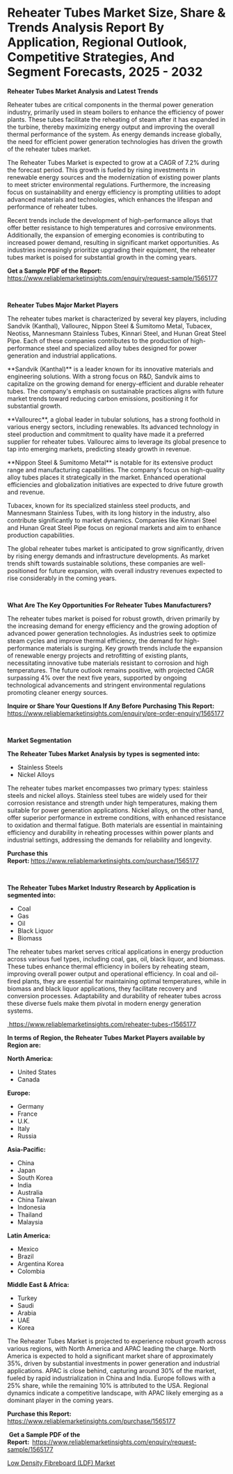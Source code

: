 <p><h1>Reheater Tubes Market Size, Share & Trends Analysis Report By Application, Regional Outlook, Competitive Strategies, And Segment Forecasts, 2025 - 2032</h1></p><p><strong>Reheater Tubes Market Analysis and Latest Trends</strong></p>
<p><p>Reheater tubes are critical components in the thermal power generation industry, primarily used in steam boilers to enhance the efficiency of power plants. These tubes facilitate the reheating of steam after it has expanded in the turbine, thereby maximizing energy output and improving the overall thermal performance of the system. As energy demands increase globally, the need for efficient power generation technologies has driven the growth of the reheater tubes market.</p><p>The Reheater Tubes Market is expected to grow at a CAGR of 7.2% during the forecast period. This growth is fueled by rising investments in renewable energy sources and the modernization of existing power plants to meet stricter environmental regulations. Furthermore, the increasing focus on sustainability and energy efficiency is prompting utilities to adopt advanced materials and technologies, which enhances the lifespan and performance of reheater tubes.</p><p>Recent trends include the development of high-performance alloys that offer better resistance to high temperatures and corrosive environments. Additionally, the expansion of emerging economies is contributing to increased power demand, resulting in significant market opportunities. As industries increasingly prioritize upgrading their equipment, the reheater tubes market is poised for substantial growth in the coming years.</p></p>
<p><strong>Get a Sample PDF of the Report:&nbsp;</strong> <a href="https://www.reliablemarketinsights.com/enquiry/request-sample/1565177?utm_campaign=3193&utm_medium=2&utm_source=Github&utm_content=ia&utm_term=02042025&utm_id=reheater-tubes">https://www.reliablemarketinsights.com/enquiry/request-sample/1565177</a></p>
<p>&nbsp;</p>
<p><strong>Reheater Tubes Major Market Players</strong></p>
<p><p>The reheater tubes market is characterized by several key players, including Sandvik (Kanthal), Vallourec, Nippon Steel & Sumitomo Metal, Tubacex, Neotiss, Mannesmann Stainless Tubes, Kinnari Steel, and Hunan Great Steel Pipe. Each of these companies contributes to the production of high-performance steel and specialized alloy tubes designed for power generation and industrial applications.</p><p>**Sandvik (Kanthal)** is a leader known for its innovative materials and engineering solutions. With a strong focus on R&D, Sandvik aims to capitalize on the growing demand for energy-efficient and durable reheater tubes. The company's emphasis on sustainable practices aligns with future market trends toward reducing carbon emissions, positioning it for substantial growth.</p><p>**Vallourec**, a global leader in tubular solutions, has a strong foothold in various energy sectors, including renewables. Its advanced technology in steel production and commitment to quality have made it a preferred supplier for reheater tubes. Vallourec aims to leverage its global presence to tap into emerging markets, predicting steady growth in revenue.</p><p>**Nippon Steel & Sumitomo Metal** is notable for its extensive product range and manufacturing capabilities. The company's focus on high-quality alloy tubes places it strategically in the market. Enhanced operational efficiencies and globalization initiatives are expected to drive future growth and revenue.</p><p>Tubacex, known for its specialized stainless steel products, and Mannesmann Stainless Tubes, with its long history in the industry, also contribute significantly to market dynamics. Companies like Kinnari Steel and Hunan Great Steel Pipe focus on regional markets and aim to enhance production capabilities.</p><p>The global reheater tubes market is anticipated to grow significantly, driven by rising energy demands and infrastructure developments. As market trends shift towards sustainable solutions, these companies are well-positioned for future expansion, with overall industry revenues expected to rise considerably in the coming years.</p></p>
<p>&nbsp;</p>
<p><strong>What Are The Key Opportunities For Reheater Tubes Manufacturers?</strong></p>
<p><p>The reheater tubes market is poised for robust growth, driven primarily by the increasing demand for energy efficiency and the growing adoption of advanced power generation technologies. As industries seek to optimize steam cycles and improve thermal efficiency, the demand for high-performance materials is surging. Key growth trends include the expansion of renewable energy projects and retrofitting of existing plants, necessitating innovative tube materials resistant to corrosion and high temperatures. The future outlook remains positive, with projected CAGR surpassing 4% over the next five years, supported by ongoing technological advancements and stringent environmental regulations promoting cleaner energy sources.</p></p>
<p><strong>Inquire or Share Your Questions If Any Before Purchasing This Report:</strong> <a href="https://www.reliablemarketinsights.com/enquiry/pre-order-enquiry/1565177?utm_campaign=3193&utm_medium=2&utm_source=Github&utm_content=ia&utm_term=02042025&utm_id=reheater-tubes">https://www.reliablemarketinsights.com/enquiry/pre-order-enquiry/1565177</a></p>
<p>&nbsp;</p>
<p><strong>Market Segmentation</strong></p>
<p><strong>The Reheater Tubes Market Analysis by types is segmented into:</strong></p>
<p><ul><li>Stainless Steels</li><li>Nickel Alloys</li></ul></p>
<p><p>The reheater tubes market encompasses two primary types: stainless steels and nickel alloys. Stainless steel tubes are widely used for their corrosion resistance and strength under high temperatures, making them suitable for power generation applications. Nickel alloys, on the other hand, offer superior performance in extreme conditions, with enhanced resistance to oxidation and thermal fatigue. Both materials are essential in maintaining efficiency and durability in reheating processes within power plants and industrial settings, addressing the demands for reliability and longevity.</p></p>
<p><strong>Purchase this Report:&nbsp;</strong><a href="https://www.reliablemarketinsights.com/purchase/1565177?utm_campaign=3193&utm_medium=2&utm_source=Github&utm_content=ia&utm_term=02042025&utm_id=reheater-tubes">https://www.reliablemarketinsights.com/purchase/1565177</a></p>
<p>&nbsp;</p>
<p><strong>The Reheater Tubes Market Industry Research by Application is segmented into:</strong></p>
<p><ul><li>Coal</li><li>Gas</li><li>Oil</li><li>Black Liquor</li><li>Biomass</li></ul></p>
<p><p>The reheater tubes market serves critical applications in energy production across various fuel types, including coal, gas, oil, black liquor, and biomass. These tubes enhance thermal efficiency in boilers by reheating steam, improving overall power output and operational efficiency. In coal and oil-fired plants, they are essential for maintaining optimal temperatures, while in biomass and black liquor applications, they facilitate recovery and conversion processes. Adaptability and durability of reheater tubes across these diverse fuels make them pivotal in modern energy generation systems.</p></p>
<p><a href="https://www.reliablemarketinsights.com/reheater-tubes-r1565177?utm_campaign=3193&utm_medium=2&utm_source=Github&utm_content=ia&utm_term=02042025&utm_id=reheater-tubes">&nbsp;https://www.reliablemarketinsights.com/reheater-tubes-r1565177</a></p>
<p><strong>In terms of Region, the Reheater Tubes Market Players available by Region are:</strong></p>
<p>
    <p> <strong> North America: </strong>
        <ul>
            <li>United States</li>
            <li>Canada</li>
        </ul>
        </p> 
    <p> <strong> Europe: </strong>
        <ul>
            <li>Germany</li>
            <li>France</li>
            <li>U.K.</li>
            <li>Italy</li>
            <li>Russia</li>
        </ul>
        </p> 
    <p> <strong> Asia-Pacific: </strong>
        <ul>
            <li>China</li>
            <li>Japan</li>
            <li>South Korea</li>
            <li>India</li>
            <li>Australia</li>
            <li>China Taiwan</li>
            <li>Indonesia</li>
            <li>Thailand</li>
            <li>Malaysia</li>
        </ul>
        </p> 
    <p> <strong> Latin America: </strong>
        <ul>
            <li>Mexico</li>
            <li>Brazil</li>
            <li>Argentina Korea</li>
            <li>Colombia</li>
        </ul>
        </p> 
    <p> <strong> Middle East & Africa: </strong>
        <ul>
            <li>Turkey</li>
            <li>Saudi</li>
            <li>Arabia</li>
            <li>UAE</li>
            <li>Korea</li>
        </ul>
    </p>
    </p>
<p><p>The Reheater Tubes Market is projected to experience robust growth across various regions, with North America and APAC leading the charge. North America is expected to hold a significant market share of approximately 35%, driven by substantial investments in power generation and industrial applications. APAC is close behind, capturing around 30% of the market, fueled by rapid industrialization in China and India. Europe follows with a 25% share, while the remaining 10% is attributed to the USA. Regional dynamics indicate a competitive landscape, with APAC likely emerging as a dominant player in the coming years.</p></p>
<p><strong>Purchase this Report: </strong><a href="https://www.reliablemarketinsights.com/purchase/1565177?utm_campaign=3193&utm_medium=2&utm_source=Github&utm_content=ia&utm_term=02042025&utm_id=reheater-tubes">https://www.reliablemarketinsights.com/purchase/1565177</a></p>
<p>&nbsp;<strong>Get a Sample PDF of the Report:&nbsp;&nbsp;</strong><a href="https://www.reliablemarketinsights.com/enquiry/request-sample/1565177?utm_campaign=3193&utm_medium=2&utm_source=Github&utm_content=ia&utm_term=02042025&utm_id=reheater-tubes">https://www.reliablemarketinsights.com/enquiry/request-sample/1565177</a></p>
<p><strong></strong></p>
<p><p><a href="https://github.com/hedbomkrahe/Market-Research-Report-List-1/blob/main/low-density-fibreboard-ldf-market.md?utm_campaign=3193&utm_medium=2&utm_source=Github&utm_content=ia&utm_term=02042025&utm_id=reheater-tubes">Low Density Fibreboard (LDF) Market</a></p></p>
